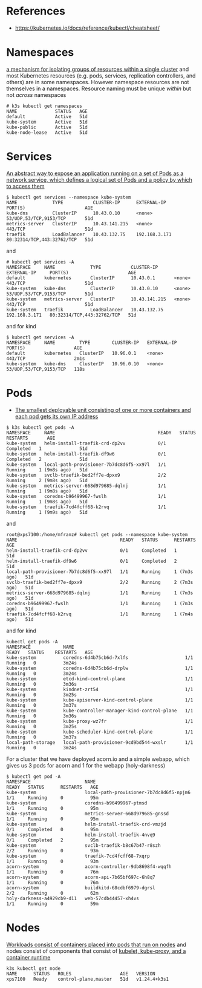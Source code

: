 # References
- https://kubernetes.io/docs/reference/kubectl/cheatsheet/

# Namespaces

[a mechanism for isolating groups of resources within a single cluster](https://kubernetes.io/docs/concepts/overview/working-with-objects/namespaces/) and most Kubernetes resources (e.g. pods, services, replication controllers, and others) are in some namespaces. However namespace resources are not themselves in a namespaces. Resource naming must be unique *within* but not *across* namespaces

```
# k3s kubectl get namespaces
NAME              STATUS   AGE
default           Active   51d
kube-system       Active   51d
kube-public       Active   51d
kube-node-lease   Active   51d
```

# Services
[An abstract way to expose an application running on a set of Pods as a network service, which defines a logical set of Pods and a policy by which to access them](https://kubernetes.io/docs/concepts/services-networking/service/)

```
$ kubectl get services --namespace kube-system
NAME             TYPE           CLUSTER-IP      EXTERNAL-IP     PORT(S)                      AGE
kube-dns         ClusterIP      10.43.0.10      <none>          53/UDP,53/TCP,9153/TCP       51d
metrics-server   ClusterIP      10.43.141.215   <none>          443/TCP                      51d
traefik          LoadBalancer   10.43.132.75    192.168.3.171   80:32314/TCP,443:32762/TCP   51d
```
and

```
# kubectl get services -A
NAMESPACE     NAME             TYPE           CLUSTER-IP      EXTERNAL-IP     PORT(S)                      AGE
default       kubernetes       ClusterIP      10.43.0.1       <none>          443/TCP                      51d
kube-system   kube-dns         ClusterIP      10.43.0.10      <none>          53/UDP,53/TCP,9153/TCP       51d
kube-system   metrics-server   ClusterIP      10.43.141.215   <none>          443/TCP                      51d
kube-system   traefik          LoadBalancer   10.43.132.75    192.168.3.171   80:32314/TCP,443:32762/TCP   51d
```

and for kind

```
$ kubectl get services -A
NAMESPACE     NAME         TYPE        CLUSTER-IP   EXTERNAL-IP   PORT(S)                  AGE
default       kubernetes   ClusterIP   10.96.0.1    <none>        443/TCP                  2m1s
kube-system   kube-dns     ClusterIP   10.96.0.10   <none>        53/UDP,53/TCP,9153/TCP   118s
```


# Pods
- [The smallest deployable unit consisting of one or more containers and each pod gets its own IP address](https://kubernetes.io/docs/concepts/workloads/pods/)

```
$ k3s kubectl get pods -A
NAMESPACE     NAME                                      READY   STATUS      RESTARTS       AGE
kube-system   helm-install-traefik-crd-dp2vv            0/1     Completed   1              51d
kube-system   helm-install-traefik-df9w6                0/1     Completed   2              51d
kube-system   local-path-provisioner-7b7dc8d6f5-xx97l   1/1     Running     1 (9m8s ago)   51d
kube-system   svclb-traefik-bed2ff7e-dpxx9              2/2     Running     2 (9m8s ago)   51d
kube-system   metrics-server-668d979685-dqlnj           1/1     Running     1 (9m8s ago)   51d
kube-system   coredns-b96499967-fwslh                   1/1     Running     1 (9m8s ago)   51d
kube-system   traefik-7cd4fcff68-k2rvq                  1/1     Running     1 (9m9s ago)   51d
```

and 


```
root@xps7100:/home/mfranz# kubectl get pods --namespace kube-system
NAME                                      READY   STATUS      RESTARTS       AGE
helm-install-traefik-crd-dp2vv            0/1     Completed   1              51d
helm-install-traefik-df9w6                0/1     Completed   2              51d
local-path-provisioner-7b7dc8d6f5-xx97l   1/1     Running     1 (7m3s ago)   51d
svclb-traefik-bed2ff7e-dpxx9              2/2     Running     2 (7m3s ago)   51d
metrics-server-668d979685-dqlnj           1/1     Running     1 (7m3s ago)   51d
coredns-b96499967-fwslh                   1/1     Running     1 (7m3s ago)   51d
traefik-7cd4fcff68-k2rvq                  1/1     Running     1 (7m4s ago)   51d
```

and for kind

```
kubectl get pods -A
NAMESPACE            NAME                                         READY   STATUS    RESTARTS   AGE
kube-system          coredns-6d4b75cb6d-7xlfs                     1/1     Running   0          3m24s
kube-system          coredns-6d4b75cb6d-drplw                     1/1     Running   0          3m24s
kube-system          etcd-kind-control-plane                      1/1     Running   0          3m36s
kube-system          kindnet-zrt54                                1/1     Running   0          3m25s
kube-system          kube-apiserver-kind-control-plane            1/1     Running   0          3m37s
kube-system          kube-controller-manager-kind-control-plane   1/1     Running   0          3m36s
kube-system          kube-proxy-wz7fr                             1/1     Running   0          3m25s
kube-system          kube-scheduler-kind-control-plane            1/1     Running   0          3m37s
local-path-storage   local-path-provisioner-9cd9bd544-wxslr       1/1     Running   0          3m24s

```

For a cluster that we have deployed acorn.io and a simple webapp, which gives us 3 pods for acorn and 1 for the webapp (holy-darkness)

```
$ kubectl get pod -A
NAMESPACE                    NAME                                      READY   STATUS      RESTARTS   AGE
kube-system                  local-path-provisioner-7b7dc8d6f5-npjm6   1/1     Running     0          95m
kube-system                  coredns-b96499967-ptmsd                   1/1     Running     0          95m
kube-system                  metrics-server-668d979685-gnssd           1/1     Running     0          95m
kube-system                  helm-install-traefik-crd-vmzjd            0/1     Completed   0          95m
kube-system                  helm-install-traefik-4nvq9                0/1     Completed   2          95m
kube-system                  svclb-traefik-b8c67b47-r8szh              2/2     Running     0          93m
kube-system                  traefik-7cd4fcff68-7xqrp                  1/1     Running     0          93m
acorn-system                 acorn-controller-9db8698f4-wqqfh          1/1     Running     0          76m
acorn-system                 acorn-api-7b65bf697c-6h8q7                1/1     Running     0          76m
acorn-system                 buildkitd-68cdbf6979-dgrsl                2/2     Running     0          62m
holy-darkness-a4929cb9-d11   web-57cdb44457-xh4vs                      1/1     Running     0          59m
```









# Nodes
[Workloads consist of containers placed into pods that run on nodes](https://kubernetes.io/docs/concepts/architecture/nodes/) and nodes consist of components that consist of [kubelet, kube-proxy, and a container runtime](https://kubernetes.io/docs/concepts/overview/components/#node-components)

```
k3s kubectl get node
NAME      STATUS   ROLES                  AGE   VERSION
xps7100   Ready    control-plane,master   51d   v1.24.4+k3s1
```
